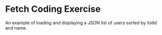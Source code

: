 # Fetch Coding Exercise
An example of loading and displaying a JSON list of users sorted by listId and name.
